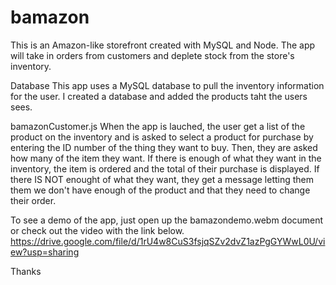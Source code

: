 # bamazon
This is an Amazon-like storefront created with MySQL and Node. The app will take in orders from customers and deplete stock from the store's inventory.

Database
This app uses a MySQL database to pull the inventory information for the user.  I created a database and added the products taht the users sees. 

bamazonCustomer.js
When the app is lauched, the user get a list of the product on the inventory and is asked to select a product for purchase by entering the ID number of the thing they want to buy.  Then, they are asked how many of the item they want.  If there is enough of what they want in the inventory, the item is ordered and the total of their purchase is displayed.  If there IS NOT enought of what they want, they get a message letting them them we don't have enough of the product and that they need to change their order.  

To see a demo of the app, just open up the bamazondemo.webm document or check out the video with the link below.
https://drive.google.com/file/d/1rU4w8CuS3fsjqSZv2dvZ1azPgGYWwL0U/view?usp=sharing 


Thanks 
